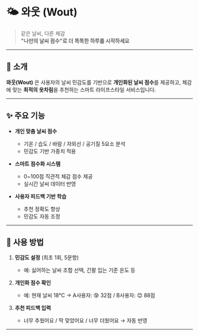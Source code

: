 # 🌤️ 와웃 (Wout)

> 같은 날씨, 다른 체감  
> **"나만의 날씨 점수"로 더 똑똑한 하루를 시작하세요**

---

## 🧠 소개

**와웃(Wout)** 은 사용자의 날씨 민감도를 기반으로 **개인화된 날씨 점수**를 제공하고, 체감에 맞는 **최적의 옷차림**을 추천하는 스마트 라이프스타일 서비스입니다.


---

## ✨ 주요 기능

- **개인 맞춤 날씨 점수**
    - 기온 / 습도 / 바람 / 자외선 / 공기질 5요소 분석
    - 민감도 기반 가중치 적용

- **스마트 점수화 시스템**
    - 0~100점 직관적 체감 점수 제공
    - 실시간 날씨 데이터 반영

- **사용자 피드백 기반 학습**
    - 추천 정확도 향상
    - 민감도 자동 조정

---

## 📱 사용 방법

1. **민감도 설정** (최초 1회, 5문항)
    - 예: 싫어하는 날씨 조합 선택, 긴팔 입는 기준 온도 등

2. **개인화 점수 확인**
    - 예: 현재 날씨 18°C → A사용자: 😰 32점 / B사용자: 😊 88점

3. **추천 피드백 입력**
    - 너무 추웠어요 / 딱 맞았어요 / 너무 더웠어요 → 자동 반영

--- 
